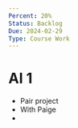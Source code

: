 ```yaml
---
Percent: 20%
Status: Backlog
Due: 2024-02-29
Type: Course Work
---
```

# AI 1
- Pair project
- With Paige
- 
